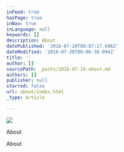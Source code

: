 ```yaml
---
inFeed: true
hasPage: true
inNav: true
inLanguage: null
keywords: []
description: About
datePublished: '2016-07-20T00:07:27.696Z'
dateModified: '2016-07-20T00:06:36.094Z'
title: ''
author: []
sourcePath: _posts/2016-07-19-about.md
authors: []
publisher: null
starred: false
url: about/index.html
_type: Article

---
```

![](https://the-grid-user-content.s3-us-west-2.amazonaws.com/fbcacb35-eaa6-4157-b135-cfffdcb108a4.gif)

About

About